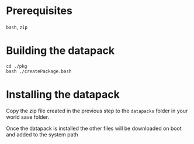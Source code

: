 # Prerequisites
`bash`, `zip`

# Building the datapack
```
cd ./pkg
bash ./createPackage.bash
```

# Installing the datapack
Copy the zip file created in the previous step to the `datapacks` folder in your world save folder.

Once the datapack is installed the other files will be downloaded on boot and added to the system path
